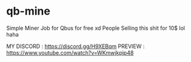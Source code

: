 # qb-mine
Simple Miner Job for Qbus for free xd People Selling this shit for 10$ lol haha

MY DISCORD : https://discord.gg/H9XEBqm
PREVIEW : https://www.youtube.com/watch?v=WKmwjkpjp48
